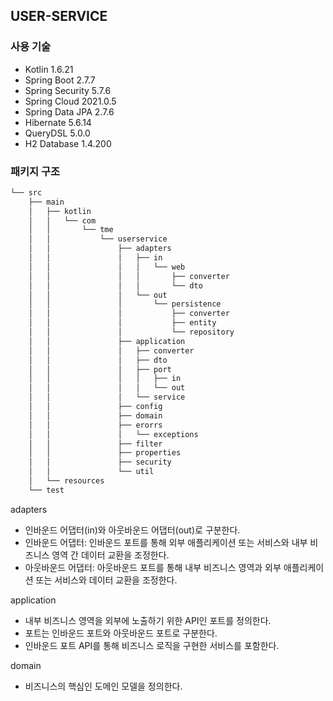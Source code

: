 ## USER-SERVICE

### 사용 기술
- Kotlin 1.6.21
- Spring Boot 2.7.7
- Spring Security 5.7.6
- Spring Cloud 2021.0.5
- Spring Data JPA 2.7.6
- Hibernate 5.6.14
- QueryDSL 5.0.0
- H2 Database 1.4.200

### 패키지 구조
```bash
└── src
    ├── main
    │   ├── kotlin
    │   │   └── com
    │   │       └── tme
    │   │           └── userservice
    │   │               ├── adapters
    │   │               │   ├── in
    │   │               │   │   └── web
    │   │               │   │       ├── converter
    │   │               │   │       └── dto
    │   │               │   └── out
    │   │               │       └── persistence
    │   │               │           ├── converter
    │   │               │           ├── entity
    │   │               │           └── repository
    │   │               ├── application
    │   │               │   ├── converter
    │   │               │   ├── dto
    │   │               │   ├── port
    │   │               │   │   ├── in
    │   │               │   │   └── out
    │   │               │   └── service
    │   │               ├── config
    │   │               ├── domain
    │   │               ├── erorrs
    │   │               │   └── exceptions
    │   │               ├── filter
    │   │               ├── properties
    │   │               ├── security
    │   │               └── util
    │   └── resources
    └── test
```

adapters
- 인바운드 어댑터(in)와 아웃바운드 어댑터(out)로 구분한다.
- 인바운드 어댑터: 인바운드 포트를 통해 외부 애플리케이션 또는 서비스와 내부 비즈니스 영역 간 데이터 교환을 조정한다.
- 아웃바운드 어댑터: 아웃바운드 포트를 통해 내부 비즈니스 영역과 외부 애플리케이션 또는 서비스와 데이터 교환을 조정한다.

application
- 내부 비즈니스 영역을 외부에 노출하기 위한 API인 포트를 정의한다.
- 포트는 인바운드 포트와 아웃바운드 포트로 구분한다.
- 인바운드 포트 API를 통해 비즈니스 로직을 구현한 서비스를 포함한다.

domain
- 비즈니스의 핵심인 도메인 모델을 정의한다.